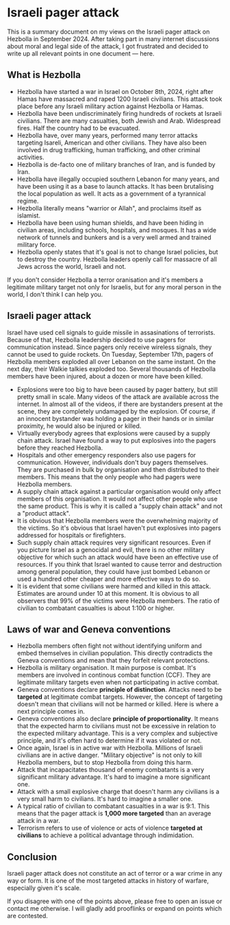 # Israeli pager attack

This is a summary document on my views on the Israeli pager attack on Hezbolla in September 2024. After taking part in many internet discussions about moral and legal side of the attack, I got frustrated and decided to write up all relevant points in one document — here.

## What is Hezbolla

* Hezbolla have started a war in Israel on October 8th, 2024, right after Hamas have massacred and raped 1200 Israeli civilians. This attack took place before any Israeli military action against Hezbolla or Hamas.
* Hezbolla have been undiscriminately firing hundreds of rockets at Israeli civilians. There are many casualties, both Jewish and Arab. Widespread fires. Half the country had to be evacuated.
* Hezbolla have, over many years, performed many terror attacks targeting Isareli, American and other civilians. They have also been involved in drug trafficking, human trafficking, and other criminal activities.
* Hezbolla is de-facto one of military branches of Iran, and is funded by Iran.
* Hezbolla have illegally occupied southern Lebanon for many years, and have been using it as a base to launch attacks. It has been brutalising the local population as well. It acts as a government of a tyrannical regime.
* Hezbolla literally means "warrior or Allah", and proclaims itself as islamist.
* Hezbolla have been using human shields, and have been hiding in civilian areas, including schools, hospitals, and mosques. It has a wide network of tunnels and bunkers and is a very well armed and trained military force.
* Hezbolla openly states that it's goal is not to change Israel policies, but to destroy the country. Hezbolla leaders openly call for massacre of all Jews across the world, Israeli and not.

If you don't consider Hezbolla a terror oranisation and it's members a legitimate military target not only for Israelis, but for any moral person in the world, I don't think I can help you.

## Israeli pager attack

Israel have used cell signals to guide missile in assasinations of terrorists. Because of that, Hezbolla leadership decided to use pagers for communication instead. Since pagers only receive wireless signals, they cannot be used to guide rockets.  On Tuesday, September 17th, pagers of Hezbolla members exploded all over Lebanon on the same instant. On the next day, their Walkie talkies exploded too. Several thousands of Hezbolla members have been injured, about a dozen or more have been killed.

* Explosions were too big to have been caused by pager battery, but still pretty small in scale. Many videos of the attack are available across the internet. In almost all of the videos, if there are bystanders present at the scene, they are completely undamaged by the explosion. Of course, if an innocent bystander was holding a pager in their hands or in similar proximity, he would also be injured or killed.
* Virtually everybody agrees that explosions were caused by a supply chain attack. Israel have found a way to put explosives into the pagers before they reached Hezbolla.
* Hospitals and other emergency responders also use pagers for communication. However, individuals don't buy pagers themselves. They are purchased in bulk by organisation and then distributed to their members. This means that the only people who had pagers were Hezbolla members.
* A supply chain attack against a particular organisation would only affect members of this organisation. It would not affect other people who use the same product. This is why it is called a "supply chain attack" and not a "product attack".
* It is obvious that Hezbolla members were the overwhelming majority of the victims. So it's obvious that Israel haven't put explosives into pagers addressed for hospitals or firefighters.
* Such supply chain attack requires very significant resources. Even if you picture Israel as a genocidal and evil, there is no other military objective for which such an attack would have been an effective use of resources. If you think that Israel wanted to cause terror and destruction among general population, they could have just bombed Lebanon or used a hundred other cheaper and more effective ways to do so.
* It is evident that some civilians were harmed and killed in this attack. Estimates are around under 10 at this moment. It is obvious to all observers that 99% of the victims were Hezbolla members. The ratio of civilian to combatant casualties is about 1:100 or higher.

## Laws of war and Geneva conventions

* Hezbolla members often fight not without identifying uniform and embed themselves in civilian population. This directly contradicts the Geneva conventions and mean that they forfeit relevant protections.
* Hezbolla is military organisation. It main purpose is combat. It's members are involved in continous combat function (CCF). They are legitimate military targets even when not participating in active combat.
* Geneva conventions declare **principle of distinction**. Attacks need to be **targeted** at legitimate combat targets. However, the concept of targeting doesn't mean that civilians will not be harmed or killed. Here is where a next principle comes in.
* Geneva conventions also declare **principle of proportionality**. It means that the expected harm to civilians must not be excessive in relation to the expected military advantage. This is a very complex and subjective principle, and it's often hard to determine if it was violated or not.
* Once again, Israel is in active war with Hezbolla. Millions of Israeli civilians are in active danger. "Military objective" is not only to kill Hezbolla members, but to stop Hezbolla from doing this harm.
* Attack that incapacitates thousand of enemy combatants is a very significant military advantage. It's hard to imagine a more significant one.
* Attack with a small explosive charge that doesn't harm any civilians is a very small harm to civilians. It's hard to imagine a smaller one.
* A typical ratio of civilian to combatant casualties in a war is 9:1. This means that the pager attack is **1,000 more targeted** than an average attack in a war.
* Terrorism refers to use of violence or acts of violence **targeted at civilians** to achieve a political advantage through indimidation.

## Conclusion

Israeli pager attack does not constitute an act of terror or a war crime in any way or form. It is one of the most targeted attacks in history of warfare, especially given it's scale.

If you disagree with one of the points above, please free to open an issue or contact me otherwise. I will gladly add prooflinks or expand on points which are contested.